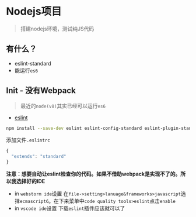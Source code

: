 # Nodejs项目
> 搭建nodejs环境，测试纯JS代码

## 有什么？

* eslint-standard
* 能运行`es6`

## Init - 没有Webpack

> 最近的`node(v8)`其实已经可以运行`es6`

* [eslint](https://github.com/standard/eslint-config-standard)

```bash
npm install --save-dev eslint eslint-config-standard eslint-plugin-standard eslint-plugin-promise eslint-plugin-import eslint-plugin-node
```

添加文件`.eslintrc`

```js
{
  "extends": "standard"
}
```

**注意：想要自动让eslint检查你的代码。如果不借助webpack是实现不了的。所以我选择好的IDE**

* in `webstorm ide`设置
    在`file->setting>lanuage&frameworks>javascript`选择`ecmascript6`。在下来菜单中`code quality tools>eslint`点击`enable`
* in `vscode ide`设置
    下载`eslint`插件应该就可以了